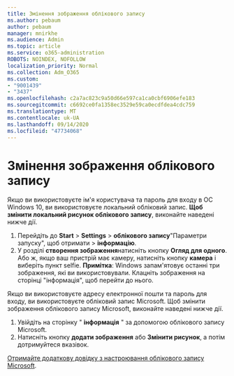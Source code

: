 ```yaml
---
title: Змінення зображення облікового запису
ms.author: pebaum
author: pebaum
manager: mnirkhe
ms.audience: Admin
ms.topic: article
ms.service: o365-administration
ROBOTS: NOINDEX, NOFOLLOW
localization_priority: Normal
ms.collection: Adm_O365
ms.custom:
- "9001439"
- "3437"
ms.openlocfilehash: c2a7ac823c9a50d66e597ca1ca0cbf6906efe183
ms.sourcegitcommit: c6692ce0fa1358ec3529e59ca0ecdfdea4cdc759
ms.translationtype: MT
ms.contentlocale: uk-UA
ms.lasthandoff: 09/14/2020
ms.locfileid: "47734068"
---
```

# <a name="change-account-picture"></a>Змінення зображення облікового запису

Якщо ви використовуєте ім'я користувача та пароль для входу в ОС Windows 10, ви використовуєте локальний обліковий запис. **Щоб змінити локальний рисунок облікового запису**, виконайте наведені нижче дії.

1. Перейдіть до **Start**  >  **Settings**  >  **облікового запису**"Параметри запуску", щоб отримати  >  **інформацію**.
2. У розділі **створення зображення**натисніть кнопку **Огляд для одного**. Або ж, якщо ваш пристрій має камеру, натисніть кнопку **камера** і виберіть пункт selfie. 
    **Примітка**: Windows запам'ятовує останні три зображення, які ви використовували. Клацніть зображення на сторінці "інформація", щоб перейти до нього.

Якщо ви використовуєте адресу електронної пошти та пароль для входу, ви використовуєте обліковий запис Microsoft. Щоб змінити зображення облікового запису Microsoft, виконайте наведені нижче дії.

1. Увійдіть на сторінку " **інформація** " за допомогою облікового запису Microsoft.
2. Натисніть кнопку **додати зображення** або **Змінити рисунок**, а потім дотримуйтеся вказівок.

[Отримайте додаткову довідку з настроювання облікового запису Microsoft](https://support.microsoft.com/products/microsoft-account?category=manage-account).
